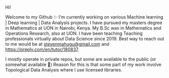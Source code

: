 Hi!

Welcome to my Github ✨ I'm currently working on various Machine learning | Deep learning | Data Analysis projects. I have pursued my masters degree in Mathematics at UON in Nairobi, Kenya. My B.Sc was in Mathematics and Operations Research, also at UON. I have been teaching Teaching professionals virtually about Data Science since 2019. Best way to reach out to me would be at stevenmahugu@gmail.com and https://preply.com/en/tutor/180837.

I mostly operate in private repos, but some are available to the public (or somewhat available 🍳) Reason for this is that some part of my work involve Topological Data Analysis where I use licensed libraries.
<!---
Stevenmahugu/Stevenmahugu is a ✨ special ✨ repository because its `README.md` (this file) appears on your GitHub profile.
You can click the Preview link to take a look at your changes.
--->
